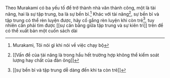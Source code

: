 Theo Murakami có ba yếu tố để trở thành nhà văn thành công, một là tài năng, hai là sự tập trung, ba là sự bền bỉ.[^1]
Khác với tài năng[^2], sự bền bỉ và tập trung có thể rèn luyện được, hãy cố gắng rèn luyện khi còn trẻ[^3], tuy nhiên cần phải tìm được [[sự cân bằng giữa tập trung và sự kiên trì]] trên để có thể xuất bản một cuốn sách dài

[^1]: Murakami, Tôi nói gì khi nói về việc chạy bộ
[^2]: [[Vấn đề của tài năng là trong hầu hết trường hợp không thể kiểm soát lượng hay chất của đàn ông]]
[^3]: [[sự bền bỉ và tập trung dễ dàng đến khi ta còn trẻ]]